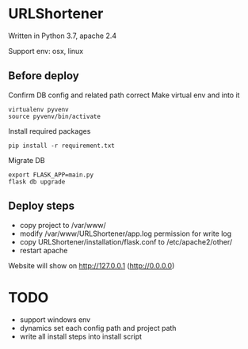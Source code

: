 # URLShortener
Written in Python 3.7, apache 2.4

Support env: osx, linux

## Before deploy
Confirm DB config and related path correct
Make virtual env and into it
```
virtualenv pyvenv
source pyvenv/bin/activate
```

Install required packages
```
pip install -r requirement.txt
```

Migrate DB
```
export FLASK_APP=main.py
flask db upgrade
```

## Deploy steps

* copy project to /var/www/
* modify /var/www/URLShortener/app.log permission for write log
* copy URLShortener/installation/flask.conf to /etc/apache2/other/
* restart apache

Website will show on http://127.0.0.1 (http://0.0.0.0)

# TODO
* support windows env
* dynamics set each config path and project path
* write all install steps into install script
